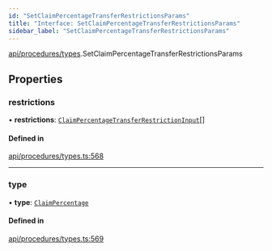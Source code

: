 ```yaml
---
id: "SetClaimPercentageTransferRestrictionsParams"
title: "Interface: SetClaimPercentageTransferRestrictionsParams"
sidebar_label: "SetClaimPercentageTransferRestrictionsParams"
---
```


[api/procedures/types](../../../../../modules/API/Procedures/Types/Types.md).SetClaimPercentageTransferRestrictionsParams

## Properties

### restrictions

• **restrictions**: [`ClaimPercentageTransferRestrictionInput`](../ClaimPercentageTransferRestrictionInput/ClaimPercentageTransferRestrictionInput.md)[]

#### Defined in

[api/procedures/types.ts:568](https://github.com/PolymeshAssociation/polymesh-sdk/blob/978e4ded6/src/api/procedures/types.ts#L568)

___

### type

• **type**: [`ClaimPercentage`](../../../../../enums/API/Procedures/Types/TransferRestrictionType/TransferRestrictionType.md#claimpercentage)

#### Defined in

[api/procedures/types.ts:569](https://github.com/PolymeshAssociation/polymesh-sdk/blob/978e4ded6/src/api/procedures/types.ts#L569)
